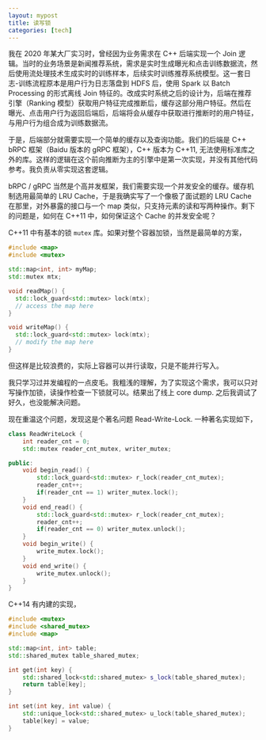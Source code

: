 ```yaml
---
layout: mypost
title: 读写锁
categories: [tech]
---
```


我在 2020 年某大厂实习时，曾经因为业务需求在 C++ 后端实现一个 Join 逻辑。当时的业务场景是新闻推荐系统，需求是实时生成曝光和点击训练数据流，然后使用流处理技术生成实时的训练样本，后续实时训练推荐系统模型。这一套日志-训练流程原本是用户行为日志落盘到 HDFS 后，使用 Spark 以 Batch Processing 的形式离线 Join 特征的。改成实时系统之后的设计为，后端在推荐引擎（Ranking 模型）获取用户特征完成推断后，缓存这部分用户特征。然后在曝光、点击用户行为返回后端后，后端将会从缓存中获取进行推断时的用户特征，与用户行为组合成为训练数据流。

于是，后端部分就需要实现一个简单的缓存以及查询功能。我们的后端是 C++ bRPC 框架（Baidu 版本的 gRPC 框架），C++ 版本为 C++11, 无法使用标准库之外的库。这样的逻辑在这个前向推断为主的引擎中是第一次实现，并没有其他代码参考。我负责从零实现这套逻辑。

bRPC / gRPC 当然是个高并发框架，我们需要实现一个并发安全的缓存。缓存机制选用最简单的 LRU Cache，于是我确实写了一个像极了面试题的 LRU Cache 在那里，对外暴露的接口与一个 map 类似，只支持元素的读和写两种操作。剩下的问题是，如何在 C++11 中，如何保证这个 Cache 的并发安全呢？

C++11 中有基本的锁 `mutex` 库。如果对整个容器加锁，当然是最简单的方案，

```cpp
#include <map>
#include <mutex>

std::map<int, int> myMap;
std::mutex mtx;

void readMap() {
  std::lock_guard<std::mutex> lock(mtx);
  // access the map here
}

void writeMap() {
  std::lock_guard<std::mutex> lock(mtx);
  // modify the map here
}
```

但这样是比较浪费的，实际上容器可以并行读取，只是不能并行写入。

我只学习过并发编程的一点皮毛。我粗浅的理解，为了实现这个需求，我可以只对写操作加锁，读操作检查一下锁就可以。结果出了线上 core dump. 之后我调试了好久，也没能解决问题。

现在重温这个问题，发现这是个著名问题 Read-Write-Lock. 一种著名实现如下，

```cpp
class ReadWriteLock {
    int reader_cnt = 0;
    std::mutex reader_cnt_mutex, writer_mutex;

public:
    void begin_read() {
        std::lock_guard<std::mutex> r_lock(reader_cnt_mutex);
        reader_cnt++;
        if(reader_cnt == 1) writer_mutex.lock();
    }
    void end_read() {
        std::lock_guard<std::mutex> r_lock(reader_cnt_mutex);
        reader_cnt++;
        if(reader_cnt == 0) writer_mutex.unlock();
    }
    void begin_write() {
        write_mutex.lock();
    }
    void end_write() {
        write_mutex.unlock();
    }
}
```

C++14 有内建的实现，

```cpp
#include <mutex>
#include <shared_mutex>
#include <map>

std::map<int, int> table;
std::shared_mutex table_shared_mutex;

int get(int key) {
    std::shared_lock<std::shared_mutex> s_lock(table_shared_mutex);
    return table[key];
}

int set(int key, int value) {
    std::unique_lock<std::shared_mutex> u_lock(table_shared_mutex);
    table[key] = value;
}
```
